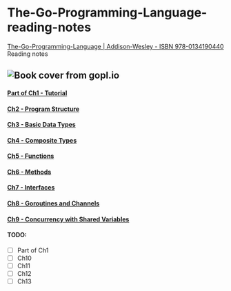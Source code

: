 # The-Go-Programming-Language-reading-notes
[The-Go-Programming-Language | Addison-Wesley - ISBN 978-0134190440](https://www.gopl.io/) Reading notes

![Book cover from gopl.io](https://www.gopl.io/cover.png)
---

#### [Part of Ch1 - Tutorial](https://github.com/shlason/the-go-programming-language/tree/main/ch1)

#### [Ch2 - Program Structure](https://github.com/shlason/the-go-programming-language/tree/main/ch2)

#### [Ch3 - Basic Data Types](https://github.com/shlason/the-go-programming-language/tree/main/ch3)

#### [Ch4 - Composite Types](https://github.com/shlason/the-go-programming-language/tree/main/ch4)

#### [Ch5 - Functions](https://github.com/shlason/the-go-programming-language/tree/main/ch5)

#### [Ch6 - Methods](https://github.com/shlason/the-go-programming-language/tree/main/ch6)

#### [Ch7 - Interfaces](https://github.com/shlason/the-go-programming-language/tree/main/ch7)

#### [Ch8 - Goroutines and Channels](https://github.com/shlason/the-go-programming-language/tree/main/ch8)

#### [Ch9 - Concurrency with Shared Variables](https://github.com/shlason/the-go-programming-language/tree/main/ch9)

#### TODO:
- [ ] Part of Ch1
- [ ] Ch10
- [ ] Ch11
- [ ] Ch12
- [ ] Ch13
